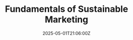 ---
title: Fundamentals of Sustainable Marketing
linkTitle: Fundamentals of Sustainable Marketing
date: '2025-05-01T21:06:00Z'
weight: 1
description: An online course on sustainable marketing covers the sustainability landscape,
  business roles, marketing's significance, and green marketing practices. Ideal for
  beginners, it includes four modules and is available for £99, with access for 12
  months.
draft: false
ref: fundamentals-of-sustainable-marketing
---